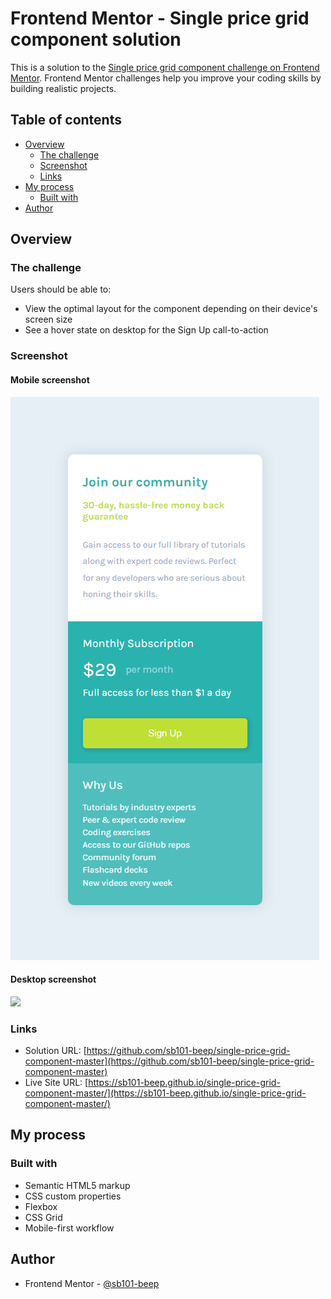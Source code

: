 # Frontend Mentor - Single price grid component solution

This is a solution to the [Single price grid component challenge on Frontend Mentor](https://www.frontendmentor.io/challenges/single-price-grid-component-5ce41129d0ff452fec5abbbc). Frontend Mentor challenges help you improve your coding skills by building realistic projects. 

## Table of contents

- [Overview](#overview)
  - [The challenge](#the-challenge)
  - [Screenshot](#screenshot)
  - [Links](#links)
- [My process](#my-process)
  - [Built with](#built-with)
- [Author](#author)

## Overview

### The challenge

Users should be able to:

- View the optimal layout for the component depending on their device's screen size
- See a hover state on desktop for the Sign Up call-to-action

### Screenshot

#### Mobile screenshot

![](./images/mobilescreenshot.png)

#### Desktop screenshot

![](../images/desktopscreenshot.png)

### Links

- Solution URL: [https://github.com/sb101-beep/single-price-grid-component-master](https://github.com/sb101-beep/single-price-grid-component-master)
- Live Site URL: [https://sb101-beep.github.io/single-price-grid-component-master/](https://sb101-beep.github.io/single-price-grid-component-master/)

## My process

### Built with

- Semantic HTML5 markup
- CSS custom properties
- Flexbox
- CSS Grid
- Mobile-first workflow

## Author

- Frontend Mentor - [@sb101-beep](https://www.frontendmentor.io/profile/sb101-beep)

